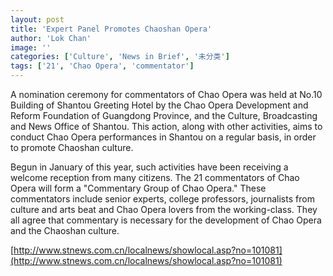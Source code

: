 ```yaml
---
layout: post
title: 'Expert Panel Promotes Chaoshan Opera'
author: 'Lok Chan'
image: ''
categories: ['Culture', 'News in Brief', '未分类']
tags: ['21', 'Chao Opera', 'commentator']
---
```


A nomination ceremony for commentators of Chao Opera was held at No.10 Building of Shantou Greeting Hotel by the Chao Opera Development and Reform Foundation of Guangdong Province, and the Culture, Broadcasting and News Office of Shantou. This action, along with other activities, aims to conduct Chao Opera performances in Shantou on a regular basis, in order to promote Chaoshan culture.

Begun in January of this year, such activities have been receiving a welcome reception from many citizens. The 21 commentators of Chao Opera will form a "Commentary Group of Chao Opera." These commentators include senior experts, college professors, journalists from culture and arts beat and Chao Opera lovers from the working-class. They all agree that commentary is necessary for the development of Chao Opera and the Chaoshan culture.

[http://www.stnews.com.cn/localnews/showlocal.asp?no=101081](http://www.stnews.com.cn/localnews/showlocal.asp?no=101081)